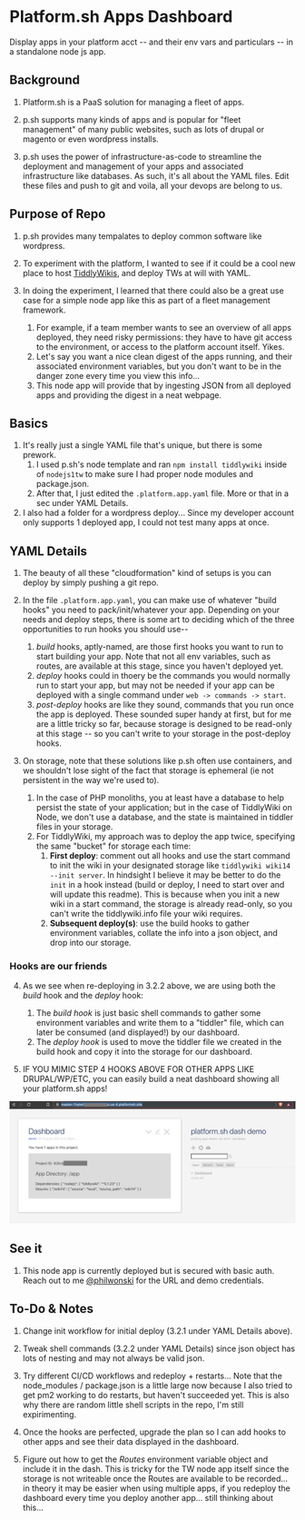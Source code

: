 # Platform.sh Apps Dashboard

Display apps in your platform acct -- and their env vars and particulars -- in a standalone node js app. 

## Background

1. Platform.sh is a PaaS solution for managing a fleet of apps.

2. p.sh supports many kinds of apps and is popular for "fleet management" of many public websites, such as lots of drupal or magento or even wordpress installs. 

3. p.sh uses the power of infrastructure-as-code to streamline the deployment and management of your apps and associated infrastructure like databases. As such, it's all about the YAML files. Edit these files and push to git and voila, all your devops are belong to us. 

## Purpose of Repo

1. p.sh provides many tempalates to deploy common software like wordpress.

2. To experiment with the platform, I wanted to see if it could be a cool new place to host [TiddlyWikis](https://tiddlywiki.com), and deploy TWs at will with YAML. 

3. In doing the experiment, I learned that there could also be a great use case for a simple node app like this as part of a fleet management framework. 
    1. For example, if a team member wants to see an overview of all apps deployed, they need risky permissions: they have to have git access to the environment, or access to the platform account itself. Yikes. 
    2. Let's say you want a nice clean digest of the apps running, and their associated environment variables, but you don't want to be in the danger zone every time you view this info... 
    3. This node app will provide that by ingesting JSON from all deployed apps and providing the digest in a neat webpage. 

## Basics

1. It's really just a single YAML file that's unique, but there is some prework. 
    1. I used p.sh's node template and ran `npm install tiddlywiki` inside of `nodejs1tw` to make sure I had proper node modules and package.json. 
    2. After that, I just edited the `.platform.app.yaml` file. More or that in a sec under YAML Details. 
2. I also had a folder for a wordpress deploy... Since my developer account only supports 1 deployed app, I could not test many apps at once. 

## YAML Details

1. The beauty of all these "cloudformation" kind of setups is you can deploy by simply pushing a git repo. 

2. In the file `.platform.app.yaml`, you can make use of whatever "build hooks" you need to pack/init/whatever your app. Depending on your needs and deploy steps, there is some art to deciding which of the three opportunities to run hooks you should use--
    1. *build* hooks, aptly-named, are those first hooks you want to run to start building your app. Note that not all env variables, such as routes, are available at this stage, since you haven't deployed yet. 
    2. *deploy* hooks could in thoery be the commands you would normally run to start your app, but may not be needed if your app can be deployed with a single command under `web -> commands -> start`.
    3. *post-deploy* hooks are like they sound, commands that you run once the app is deployed. These sounded super handy at first, but for me are a little tricky so far, because storage is designed to be read-only at this stage -- so you can't write to your storage in the post-deploy hooks. 

3. On storage, note that these solutions like p.sh often use containers, and we shouldn't lose sight of the fact that storage is ephemeral (ie not persistent in the way we're used to). 
    1. In the case of PHP monoliths, you at least have a database to help persist the state of your application; but in the case of TiddlyWiki on Node, we don't use a database, and the state is maintained in tiddler files in your storage. 
    2. For TiddlyWiki, my approach was to deploy the app twice, specifying the same "bucket" for storage each time:
        1. **First deploy**: comment out all hooks and use the start command to init the wiki in your designated storage like `tiddlywiki wiki14 --init server`. In hindsight I believe it may be better to do the `init` in a hook instead (build or deploy, I need to start over and will update this readme). This is because when you init a new wiki in a start command, the storage is already read-only, so you can't write the tiddlywiki.info file your wiki requires.  
        2. **Subsequent deploy(s)**: use the build hooks to gather environment variables, collate the info into a json object, and drop into our storage. 


### Hooks are our friends 

4. As we see when re-deploying in 3.2.2 above, we are using both the *build* hook and the *deploy* hook:
    1. The _build hook_ is just basic shell commands to gather some environment variables and write them to a "tiddler" file, which can later be consumed (and displayed!) by our dashboard. 
    2. The _deploy hook_ is used to move the tiddler file we created in the build hook and copy it into the storage for our dashboard. 

5. IF YOU MIMIC STEP 4 HOOKS ABOVE FOR OTHER APPS LIKE DRUPAL/WP/ETC, you can easily build a neat dashboard showing all your platform.sh apps! 

![Dashboard screenshot](platform_dot_sh_custom_app_dashboard.png)

## See it 

1. This node app is currently deployed but is secured with basic auth. Reach out to me [@philwonski](https://twitter.com/philwonski) for the URL and demo credentials. 

## To-Do & Notes 

1. Change init workflow for initial deploy (3.2.1 under YAML Details above).

2. Tweak shell commands (3.2.2 under YAML Details) since json object has lots of nesting and may not always be valid json. 

3. Try different CI/CD workflows and redeploy + restarts... Note that the node_modules / package.json is a little large now because I also tried to get pm2 working to do restarts, but haven't succeeded yet. This is also why there are random little shell scripts in the repo, I'm still expirimenting. 

4. Once the hooks are perfected, upgrade the plan so I can add hooks to other apps and see their data displayed in the dashboard. 

5. Figure out how to get the *Routes* environment variable object and include it in the dash. This is tricky for the TW node app itself since the storage is not writeable once the Routes are available to be recorded... in theory it may be easier when using multiple apps, if you redeploy the dashboard every time you deploy another app... still thinking about this... 